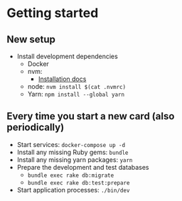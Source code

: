 # Getting started
## New setup
- Install development dependencies
  - Docker
  - nvm:
    - [Installation docs](https://github.com/nvm-sh/nvm#install--update-script)
  - node: `nvm install $(cat .nvmrc)`
  - Yarn: `npm install --global yarn`

## Every time you start a new card (also periodically)
- Start services: `docker-compose up -d`
- Install any missing Ruby gems: `bundle`
- Install any missing yarn packages: `yarn`
- Prepare the development and test databases
  - `bundle exec rake db:migrate`
  - `bundle exec rake db:test:prepare`
- Start application processes: `./bin/dev`
